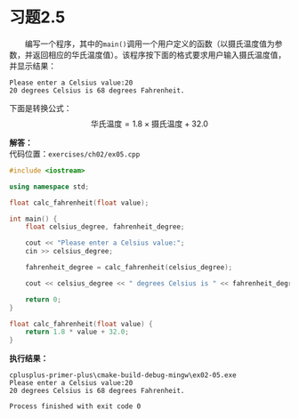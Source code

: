 # 习题2.5

&emsp;&emsp;编写一个程序，其中的`main()`调用一个用户定义的函数（以摄氏温度值为参数，并返回相应的华氏温度值）。该程序按下面的格式要求用户输入摄氏温度值，并显示结果：
```
Please enter a Celsius value:20
20 degrees Celsius is 68 degrees Fahrenheit.
```
下面是转换公式：$$\text{华氏温度}=1.8 \times \text{摄氏温度} + 32.0$$

**解答：**  
代码位置：`exercises/ch02/ex05.cpp`
```c++
#include <iostream>

using namespace std;

float calc_fahrenheit(float value);

int main() {
    float celsius_degree, fahrenheit_degree;

    cout << "Please enter a Celsius value:";
    cin >> celsius_degree;

    fahrenheit_degree = calc_fahrenheit(celsius_degree);

    cout << celsius_degree << " degrees Celsius is " << fahrenheit_degree << " degrees Fahrenheit." << endl;

    return 0;
}

float calc_fahrenheit(float value) {
    return 1.8 * value + 32.0;
}
```

**执行结果：**  
```
cplusplus-primer-plus\cmake-build-debug-mingw\ex02-05.exe
Please enter a Celsius value:20
20 degrees Celsius is 68 degrees Fahrenheit.

Process finished with exit code 0
```